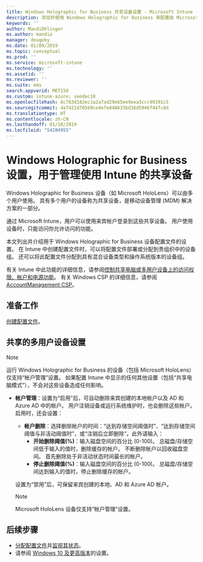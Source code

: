 ```yaml
---
title: Windows Holographic for Business 共享设备设置 - Microsoft Intune - Azure | Microsoft Docs
description: 添加并使用 Windows Holographic for Business 来配置由 Microsoft Intune 中多个用户共享或使用的设备。 查看帐户管理设置列表及其对设备（包括 Microsoft HoloLens）的效果。
keywords: ''
author: MandiOhlinger
ms.author: mandia
manager: dougeby
ms.date: 01/09/2019
ms.topic: conceptual
ms.prod: ''
ms.service: microsoft-intune
ms.technology: ''
ms.assetid: ''
ms.reviewer: ''
ms.suite: ems
search.appverid: MET150
ms.custom: intune-azure; seodec18
ms.openlocfilehash: 8c783d182ec1a2a7ad29e65ee9eea3ccc99191c5
ms.sourcegitcommit: 4a7421470569ce4efe848633bd36d5946f44fc8d
ms.translationtype: HT
ms.contentlocale: zh-CN
ms.lasthandoff: 01/10/2019
ms.locfileid: "54204955"
---
```

# <a name="windows-holographic-for-business-settings-to-manage-shared-devices-using-intune"></a>Windows Holographic for Business 设置，用于管理使用 Intune 的共享设备

Windows Holographic for Business 设备（如 Microsoft HoloLens）可以由多个用户使用。 具有多个用户的设备称为共享设备，是移动设备管理 (MDM) 解决方案的一部分。

通过 Microsoft Intune，用户可以使用来宾帐户登录到这些共享设备。 用户使用设备时，只能访问你允许访问的功能。

本文列出并介绍用于 Windows Holographic for Business 设备配置文件的设置。 在 Intune 中创建配置文件时，可以将配置文件部署或分配到贵组织中的设备组。 还可以将此配置文件分配到具有混合设备类型和操作系统版本的设备组。

有关 Intune 中此功能的详细信息，请参阅[控制共享电脑或多用户设备上的访问权限、帐户和电源功能](shared-user-device-settings.md)。 有关 Windows CSP 的详细信息，请参阅 [AccountManagement CSP](https://docs.microsoft.com/windows/client-management/mdm/accountmanagement-csp)。

## <a name="before-your-begin"></a>准备工作

[创建配置文件](shared-user-device-settings.md)。

## <a name="shared-multi-user-device-settings"></a>共享的多用户设备设置

> [!NOTE]
> 运行 Windows Holographic for Business 的设备（包括 Microsoft HoloLens）仅支持“帐户管理”设置。 如果配置 Intune 中显示的任何其他设置（包括“共享电脑模式”），不会对这些设备造成任何影响。

- **帐户管理**：设置为“启用”后，可自动删除来宾创建的本地帐户以及 AD 和 Azure AD 中的帐户。 用户注销设备或运行系统维护时，也会删除这些帐户。 启用时，还会设置：
  - **帐户删除**：选择删除帐户的时间：“达到存储空间阈值时”、“达到存储空间阈值与非活动阈值时”，或“注销后立即删除”。此外请输入：
    - **开始删除阈值(%)**：输入磁盘空间的百分比 (0-100)。 总磁盘/存储空间低于输入的值时，删除缓存的帐户。 不断删除帐户以回收磁盘空间。 首先删除处于非活动状态时间最长的帐户。
    - **停止删除阈值(%)**：输入磁盘空间的百分比 (0-100)。 总磁盘/存储空间达到输入的值时，停止删除缓存的帐户。

  设置为“禁用”后，可保留来宾创建的本地、AD 和 Azure AD 帐户。

  > [!NOTE]
  > Microsoft HoloLens 设备仅支持“帐户管理”设置。

## <a name="next-steps"></a>后续步骤

- [分配配置文件](device-profile-assign.md)并[监视其状态](device-profile-monitor.md)。
- 请参阅 [Windows 10 及更高版本](shared-user-device-settings-windows.md)的设置。